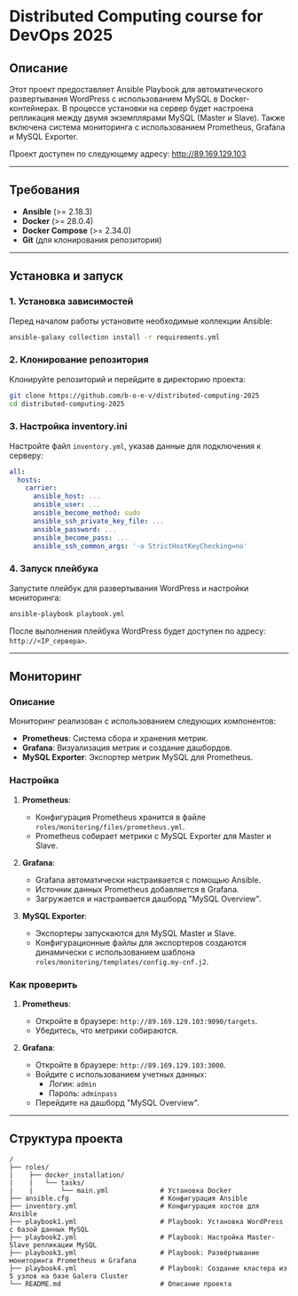# Distributed Computing course for DevOps 2025

## Описание

Этот проект предоставляет Ansible Playbook для автоматического развертывания WordPress с использованием MySQL в Docker-контейнерах. В процессе установки на сервер будет настроена репликация между двумя экземплярами MySQL (Master и Slave). Также включена система мониторинга с использованием Prometheus, Grafana и MySQL Exporter.

Проект доступен по следующему адресу: http://89.169.129.103

---

## Требования

- **Ansible** (>= 2.18.3)
- **Docker** (>= 28.0.4)
- **Docker Compose** (>= 2.34.0)
- **Git** (для клонирования репозитория)

---

## Установка и запуск

### 1. Установка зависимостей

Перед началом работы установите необходимые коллекции Ansible:

```bash
ansible-galaxy collection install -r requirements.yml
```

### 2. Клонирование репозитория

Клонируйте репозиторий и перейдите в директорию проекта:

```bash
git clone https://github.com/b-o-e-v/distributed-computing-2025
cd distributed-computing-2025
```

### 3. Настройка inventory.ini

Настройте файл `inventory.yml`, указав данные для подключения к серверу:

```yml
all:
  hosts:
    carrier:
      ansible_host: ...
      ansible_user: ...
      ansible_become_method: sudo
      ansible_ssh_private_key_file: ...
      ansible_password: ...
      ansible_become_pass: ...
      ansible_ssh_common_args: '-o StrictHostKeyChecking=no'
```

### 4. Запуск плейбука

Запустите плейбук для развертывания WordPress и настройки мониторинга:

```bash
ansible-playbook playbook.yml
```

После выполнения плейбука WordPress будет доступен по адресу: `http://<IP_сервера>`.

---

## Мониторинг

### Описание

Мониторинг реализован с использованием следующих компонентов:
- **Prometheus**: Система сбора и хранения метрик.
- **Grafana**: Визуализация метрик и создание дашбордов.
- **MySQL Exporter**: Экспортер метрик MySQL для Prometheus.

### Настройка

1. **Prometheus**:
   - Конфигурация Prometheus хранится в файле `roles/monitoring/files/prometheus.yml`.
   - Prometheus собирает метрики с MySQL Exporter для Master и Slave.

2. **Grafana**:
   - Grafana автоматически настраивается с помощью Ansible.
   - Источник данных Prometheus добавляется в Grafana.
   - Загружается и настраивается дашборд "MySQL Overview".

3. **MySQL Exporter**:
   - Экспортеры запускаются для MySQL Master и Slave.
   - Конфигурационные файлы для экспортеров создаются динамически с использованием шаблона `roles/monitoring/templates/config.my-cnf.j2`.

### Как проверить

1. **Prometheus**:
   - Откройте в браузере: `http://89.169.129.103:9090/targets`.
   - Убедитесь, что метрики собираются.

2. **Grafana**:
   - Откройте в браузере: `http://89.169.129.103:3000`.
   - Войдите с использованием учетных данных:
     - Логин: `admin`
     - Пароль: `adminpass`
   - Перейдите на дашборд "MySQL Overview".

---

## Структура проекта

```none
/
├── roles/
|    ├── docker_installation/
|    |   └── tasks/
|    |       └── main.yml             # Установка Docker
├── ansible.cfg                       # Конфигурация Ansible
├── inventory.yml                     # Конфигурация хостов для Ansible
├── playbook1.yml                     # Playbook: Установка WordPress с базой данных MySQL
├── playbook2.yml                     # Playbook: Настройка Master-Slave репликации MySQL
├── playbook3.yml                     # Playbook: Развёртывание мониторинга Prometheus и Grafana
├── playbook4.yml                     # Playbook: Создание кластера из 5 узлов на базе Galera Cluster
└── README.md                         # Описание проекта
```
